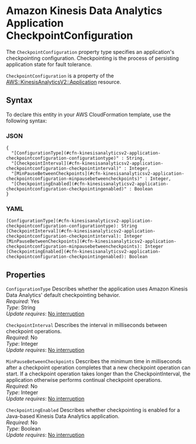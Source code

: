 # Amazon Kinesis Data Analytics Application CheckpointConfiguration<a name="aws-properties-kinesisanalyticsv2-application-checkpointconfiguration"></a>

<a name="aws-properties-kinesisanalyticsv2-application-checkpointconfiguration-description"></a>The `CheckpointConfiguration` property type specifies an application's checkpointing configuration\. Checkpointing is the process of persisting application state for fault tolerance\.

<a name="aws-properties-kinesisanalyticsv2-application-checkpointconfiguration-inheritance"></a> `CheckpointConfiguration` is a property of the [AWS::KinesisAnalyticsV2::Application](aws-resource-kinesisanalyticsv2-application.md) resource\.

## Syntax<a name="aws-properties-kinesisanalyticsv2-application-checkpointconfiguration-syntax"></a>

To declare this entity in your AWS CloudFormation template, use the following syntax:

### JSON<a name="aws-properties-kinesisanalyticsv2-application-checkpointconfiguration-syntax.json"></a>

```
{
  "[ConfigurationType](#cfn-kinesisanalyticsv2-application-checkpointconfiguration-configurationtype)" : String,
  "[CheckpointInterval](#cfn-kinesisanalyticsv2-application-checkpointconfiguration-checkpointinterval)" : Integer,
  "[MinPauseBetweenCheckpoints](#cfn-kinesisanalyticsv2-application-checkpointconfiguration-minpausebetweencheckpoints)" : Integer,
  "[CheckpointingEnabled](#cfn-kinesisanalyticsv2-application-checkpointconfiguration-checkpointingenabled)" : Boolean
}
```

### YAML<a name="aws-properties-kinesisanalyticsv2-application-checkpointconfiguration-syntax.yaml"></a>

```
[ConfigurationType](#cfn-kinesisanalyticsv2-application-checkpointconfiguration-configurationtype): String
[CheckpointInterval](#cfn-kinesisanalyticsv2-application-checkpointconfiguration-checkpointinterval): Integer
[MinPauseBetweenCheckpoints](#cfn-kinesisanalyticsv2-application-checkpointconfiguration-minpausebetweencheckpoints): Integer
[CheckpointingEnabled](#cfn-kinesisanalyticsv2-application-checkpointconfiguration-checkpointingenabled): Boolean
```

## Properties<a name="aws-properties-kinesisanalyticsv2-application-checkpointconfiguration-properties"></a>

`ConfigurationType`  <a name="cfn-kinesisanalyticsv2-application-checkpointconfiguration-configurationtype"></a>
Describes whether the application uses Amazon Kinesis Data Analytics' default checkpointing behavior\.   
 *Required*: Yes  
 *Type*: String  
 *Update requires*: [No interruption](using-cfn-updating-stacks-update-behaviors.md#update-no-interrupt) 

`CheckpointInterval`  <a name="cfn-kinesisanalyticsv2-application-checkpointconfiguration-checkpointinterval"></a>
Describes the interval in milliseconds between checkpoint operations\.   
 *Required*: No  
 *Type*: Integer  
 *Update requires*: [No interruption](using-cfn-updating-stacks-update-behaviors.md#update-no-interrupt) 

`MinPauseBetweenCheckpoints`  <a name="cfn-kinesisanalyticsv2-application-checkpointconfiguration-minpausebetweencheckpoints"></a>
Describes the minimum time in milliseconds after a checkpoint operation completes that a new checkpoint operation can start\. If a checkpoint operation takes longer than the CheckpointInterval, the application otherwise performs continual checkpoint operations\.   
 *Required*: No  
 *Type*: Integer  
 *Update requires*: [No interruption](using-cfn-updating-stacks-update-behaviors.md#update-no-interrupt) 

`CheckpointingEnabled`  <a name="cfn-kinesisanalyticsv2-application-checkpointconfiguration-checkpointingenabled"></a>
Describes whether checkpointing is enabled for a Java\-based Kinesis Data Analytics application\.   
 *Required*: No  
 *Type*: Boolean  
 *Update requires*: [No interruption](using-cfn-updating-stacks-update-behaviors.md#update-no-interrupt) 
